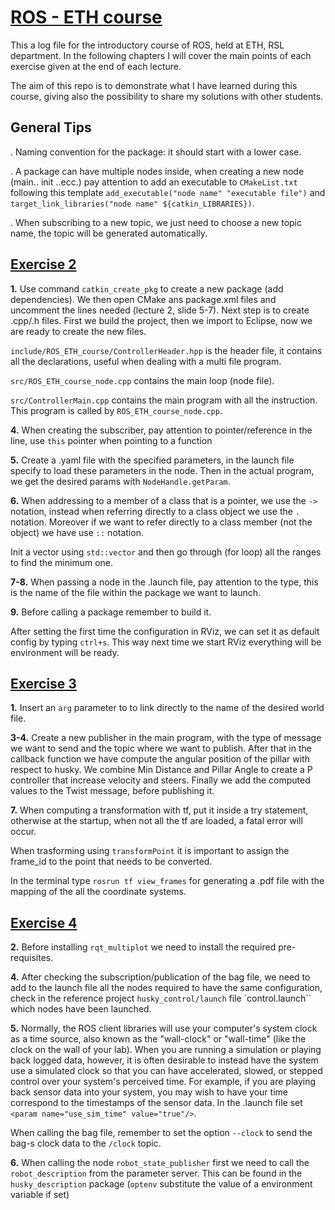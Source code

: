 # [ROS - ETH course](https://rsl.ethz.ch/education-students/lectures/ros.html)

This a log file for the introductory course of ROS, held at ETH, RSL department. In the following chapters I will cover the main points of each exercise given at the end of each lecture.

The aim of this repo is to demonstrate what I have learned during this course, giving also the possibility to share my solutions with other students.

## General Tips

. Naming convention for the package: it should start with a lower case.

. A package can have multiple nodes inside, when creating a new node (main.. init ..ecc.) pay attention to add an executable to `CMakeList.txt` following this template `add_executable("node name" "executable file")` and `target_link_libraries("node name" ${catkin_LIBRARIES})`.

. When subscribing to a new topic, we just need to choose a new topic name, the topic will be generated automatically.


## [Exercise 2](https://ethz.ch/content/dam/ethz/special-interest/mavt/robotics-n-intelligent-systems/rsl-dam/ROS2020/Exercise%20Session%202.pdf)

**1.** 
Use command `catkin_create_pkg` to create a new package (add dependencies). We then open CMake ans package.xml files and uncomment the lines needed (lecture 2, slide 5-7). Next step is to create .cpp/.h files. First we build the project, then we import to Eclipse, now we are ready to create the new files.

`include/ROS_ETH_course/ControllerHeader.hpp` is the header file, it contains all the declarations, useful when dealing with a multi file program.

`src/ROS_ETH_course_node.cpp` contains the main loop (node file).

`src/ControllerMain.cpp` contains the main program with all the instruction. This program is called by `ROS_ETH_course_node.cpp`.

**4.** 
When creating the subscriber, pay attention to pointer/reference in the line, use `this` pointer when pointing to a function

**5.** 
Create a .yaml file with the specified parameters, in the launch file specify to load these parameters in the node. Then in the actual program, we get the desired params with `NodeHandle.getParam`.

**6.** 
When addressing to a member of a class that is a pointer, we use the `->` notation, instead when referring directly to a class object we use the `.` notation. Moreover if we want to refer directly to a class member (not the object) we have use `::` notation.

Init a vector using `std::vector` and then go through (for loop) all the ranges to find the minimum one.  

**7-8.**
When passing a node in the .launch file, pay attention to the type, this is the name of the file within the package we want to launch.

**9.**
Before calling a package remember to build it.

After setting the first time the configuration in RViz, we can set it as default config by typing `ctrl+s`. This way next time we start RViz everything will be environment will be ready.

## [Exercise 3](https://ethz.ch/content/dam/ethz/special-interest/mavt/robotics-n-intelligent-systems/rsl-dam/ROS2020/Exercise%20Session%203.pdf)

**1.**
Insert an `arg` parameter to to link directly to the name of the desired world file.

**3-4.**
Create a new publisher in the main program, with the type of message we want to send and the topic where we want to publish. After that in the callback function we have compute the angular position of the pillar with respect to husky. We combine Min Distance and Pillar Angle to create a P controller that increase velocity and steers. Finally we add the computed values to the Twist message, before publishing it.

**7.**
When computing a transformation with tf, put it inside a try statement, otherwise at the startup, when not all the tf are loaded, a fatal error will occur.

When trasforming using `transformPoint` it is important to assign the frame_id to the point that needs to be converted. 

In the terminal type `rosrun tf view_frames` for generating a .pdf file with the mapping of the all the coordinate systems.

## [Exercise 4](https://ethz.ch/content/dam/ethz/special-interest/mavt/robotics-n-intelligent-systems/rsl-dam/ROS2020/Exercise%20Session%204.pdf)

**2.**
Before installing `rqt_multiplot` we need to install the required pre-requisites.

**4.**
After checking the subscription/publication of the bag file, we need to add to the launch file all the nodes required to have the same configuration, check in the reference project `husky_control/launch` file `control.launch`` which nodes have been launched.

**5.**
Normally, the ROS client libraries will use your computer's system clock as a time source, also known as the "wall-clock" or "wall-time" (like the clock on the wall of your lab). When you are running a simulation or playing back logged data, however, it is often desirable to instead have the system use a simulated clock so that you can have accelerated, slowed, or stepped control over your system's perceived time. For example, if you are playing back sensor data into your system, you may wish to have your time correspond to the timestamps of the sensor data. In the .launch file set `<param name="use_sim_time" value="true"/>`.

When calling the bag file, remember to set the option `--clock` to send the bag-s clock data to the `/clock` topic.

**6.**
When calling the node `robot_state_publisher` first we need to call the `robot_description` from the parameter server. This can be found in the `husky_description` package (`optenv` substitute the value of a environment variable if set)

